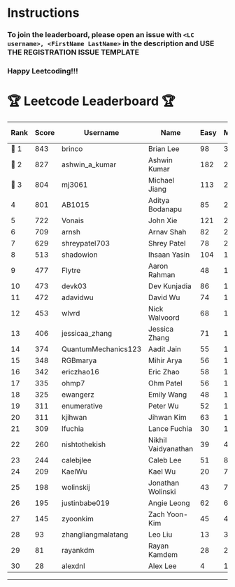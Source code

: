 # Instructions
### To join the leaderboard, please open an issue with `<LC username>, <FirstName LastName>` in the description and USE THE REGISTRATION ISSUE TEMPLATE
### Happy Leetcoding!!!


# 🏆 Leetcode Leaderboard 🏆

| Rank | Score | Username       | Name | Easy | Medium | Hard | Problems Solved |
|------|----------------|-----------------|-------------------|--------------|--------------|--------------|--------------|
| 🥇 1 | 843 | brinco | Brian Lee | 98 | 305 | 45 | 448 |
| 🥈 2 | 827 | ashwin_a_kumar | Ashwin Kumar | 182 | 288 | 23 | 493 |
| 🥉 3 | 804 | mj3061 | Michael Jiang | 113 | 278 | 45 | 436 |
| 4 | 801 | AB1015 | Aditya Bodanapu | 85 | 262 | 64 | 411 |
| 5 | 722 | Vonais | John Xie | 121 | 248 | 35 | 404 |
| 6 | 709 | arnsh | Arnav Shah | 82 | 231 | 55 | 368 |
| 7 | 629 | shreypatel703 | Shrey Patel | 78 | 232 | 29 | 339 |
| 8 | 513 | shadowion | Ihsaan Yasin | 104 | 173 | 21 | 298 |
| 9 | 477 | Flytre | Aaron Rahman | 48 | 153 | 41 | 242 |
| 10 | 473 | devk03 | Dev Kunjadia | 86 | 177 | 11 | 274 |
| 11 | 472 | adavidwu | David Wu | 74 | 157 | 28 | 259 |
| 12 | 453 | wlvrd | Nick Walvoord | 68 | 170 | 15 | 253 |
| 13 | 406 | jessicaa_zhang | Jessica Zhang | 71 | 142 | 17 | 230 |
| 14 | 374 | QuantumMechanics123 | Aadit Jain | 55 | 134 | 17 | 206 |
| 15 | 348 | RGBmarya | Mihir Arya | 56 | 113 | 22 | 191 |
| 16 | 342 | ericzhao16 | Eric Zhao | 58 | 127 | 10 | 195 |
| 17 | 335 | ohmp7 | Ohm Patel | 56 | 123 | 11 | 190 |
| 18 | 325 | ewangerz | Emily Wang | 48 | 110 | 19 | 177 |
| 19 | 311 | enumerative | Peter Wu | 52 | 110 | 13 | 175 |
| 20 | 311 | kjihwan | Jihwan Kim | 63 | 103 | 14 | 180 |
| 21 | 309 | lfuchia | Lance Fuchia | 30 | 129 | 7 | 166 |
| 22 | 260 | nishtothekish | Nikhil Vaidyanathan | 39 | 40 | 47 | 126 |
| 23 | 244 | calebjlee | Caleb Lee | 51 | 83 | 9 | 143 |
| 24 | 209 | KaelWu | Kael Wu | 20 | 75 | 13 | 108 |
| 25 | 198 | wolinskij | Jonathan Wolinski | 43 | 73 | 3 | 119 |
| 26 | 195 | justinbabe019 | Angie Leong | 62 | 62 | 3 | 127 |
| 27 | 145 | zyoonkim | Zach Yoon-Kim | 45 | 41 | 6 | 92 |
| 28 | 93 | zhangliangmalatang | Leo Liu | 13 | 37 | 2 | 52 |
| 29 | 81 | rayankdm | Rayan Kamdem | 28 | 25 | 1 | 54 |
| 30 | 28 | alexdnl | Alex Lee | 4 | 12 | 0 | 16 |
---